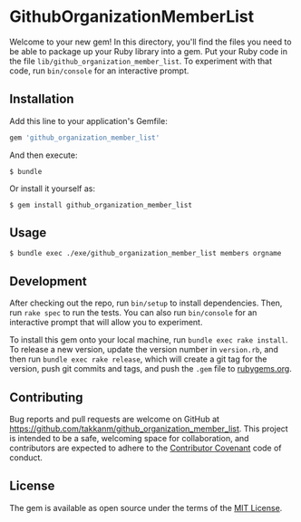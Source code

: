 # GithubOrganizationMemberList

Welcome to your new gem! In this directory, you'll find the files you need to be able to package up your Ruby library into a gem. Put your Ruby code in the file `lib/github_organization_member_list`. To experiment with that code, run `bin/console` for an interactive prompt.

## Installation

Add this line to your application's Gemfile:

```ruby
gem 'github_organization_member_list'
```

And then execute:

    $ bundle

Or install it yourself as:

    $ gem install github_organization_member_list

## Usage

```
$ bundle exec ./exe/github_organization_member_list members orgname
```

## Development

After checking out the repo, run `bin/setup` to install dependencies. Then, run `rake spec` to run the tests. You can also run `bin/console` for an interactive prompt that will allow you to experiment.

To install this gem onto your local machine, run `bundle exec rake install`. To release a new version, update the version number in `version.rb`, and then run `bundle exec rake release`, which will create a git tag for the version, push git commits and tags, and push the `.gem` file to [rubygems.org](https://rubygems.org).

## Contributing

Bug reports and pull requests are welcome on GitHub at https://github.com/takkanm/github_organization_member_list. This project is intended to be a safe, welcoming space for collaboration, and contributors are expected to adhere to the [Contributor Covenant](http://contributor-covenant.org) code of conduct.


## License

The gem is available as open source under the terms of the [MIT License](http://opensource.org/licenses/MIT).
